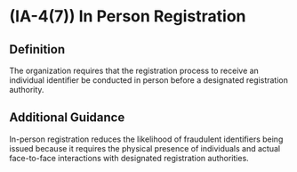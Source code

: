 
# (IA-4(7)) In Person Registration

## Definition

The organization requires that the registration process to receive an individual identifier be conducted in person before a designated registration authority.

## Additional Guidance

In-person registration reduces the likelihood of fraudulent identifiers being issued because it requires the physical presence of individuals and actual face-to-face interactions with designated registration authorities.
